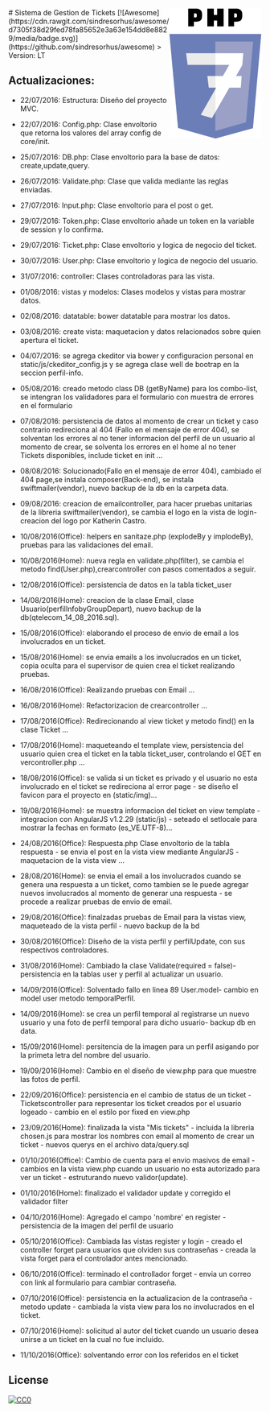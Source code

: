 <img src="php7.png" align="right" />
# Sistema de Gestion de Tickets [![Awesome](https://cdn.rawgit.com/sindresorhus/awesome/d7305f38d29fed78fa85652e3a63e154dd8e8829/media/badge.svg)](https://github.com/sindresorhus/awesome)
> Version: LT




## Actualizaciones:

- 22/07/2016: Estructura: Diseño del proyecto MVC.

- 22/07/2016: Config.php: Clase envoltorio que retorna los valores del array config de core/init.

- 25/07/2016: DB.php: Clase envoltorio para la base de datos: create,update,query.

- 26/07/2016: Validate.php: Clase que valida mediante las reglas enviadas.

- 27/07/2016: Input.php: Clase envoltorio para el post o get.

- 29/07/2016: Token.php: Clase envoltorio añade un token en la variable de session y lo confirma.

- 29/07/2016: Ticket.php: Clase envoltorio y logica de negocio del ticket.

- 30/07/2016: User.php: Clase envoltorio y logica de negocio del usuario.

- 31/07/2016: controller: Clases controladoras para las vista.

- 01/08/2016: vistas y modelos: Clases modelos y vistas para mostrar datos.

- 02/08/2016: datatable: bower datatable para mostrar los datos.

- 03/08/2016: create vista: maquetacion y datos relacionados sobre quien apertura el ticket.

- 04/07/2016: se agrega ckeditor via bower y configuracion personal en static/js/ckeditor_config.js y se agrega clase well de bootrap en la seccion perfil-info.

- 05/08/2016: creado metodo class DB (getByName) para los combo-list, se intengran los validadores para el formulario con muestra de errores en el formulario

- 07/08/2016: persistencia de datos al momento de crear un ticket y caso contrario redireciona al 404 (Fallo en el mensaje de error 404), se solventan los errores al no tener informacion del perfil de un usuario al momento de crear, se solventa los errores en el home al no tener Tickets disponibles, include ticket en init ...

- 08/08/2016: Solucionado(Fallo en el mensaje de error 404), cambiado el 404 page,se instala composer(Back-end), se instala swiftmailer(vendor), nuevo backup de la db en la carpeta data.

- 09/08/2016: creacion de emailcontroller, para hacer pruebas unitarias de la libreria swiftmailer(vendor), se cambia el logo en la vista de login- creacion del logo por Katherin Castro.

- 10/08/2016(Office): helpers en sanitaze.php (explodeBy y implodeBy), pruebas para las validaciones del email.

- 10/08/2016(Home): nueva regla en validate.php(filter), se cambia el metodo find(User.php),crearcontroller con pasos comentados a seguir.

- 12/08/2016(Office): persistencia de datos en la tabla ticket_user

- 14/08/2016(Home): creacion de la clase Email, clase Usuario(perfilInfobyGroupDepart), nuevo backup de la db(qtelecom_14_08_2016.sql).

- 15/08/2016(Office): elaborando el proceso de envio de email a los involucrados en un ticket.

- 15/08/2016(Home): se envia emails a los involucrados en un ticket, copia oculta para el supervisor de quien crea el ticket realizando pruebas.

- 16/08/2016(Office): Realizando pruebas con Email ...

- 16/08/2016(Home): Refactorizacion de crearcontroller ...

- 17/08/2016(Office): Redirecionando al view ticket y metodo find() en la clase Ticket ...

- 17/08/2016(Home): maqueteando el template view, persistencia del usuario quien crea el ticket en la tabla ticket_user, controlando el GET en vercontroller.php ...

- 18/08/2016(Office): se valida si un ticket es privado y el usuario no esta involucrado en el ticket se redireciona al error page - se diseño el favicon para el proyecto en (static/img)...

- 19/08/2016(Home): se muestra informacion del ticket en view template - integracion con AngularJS v1.2.29 (static/js) - seteado el setlocale para mostrar la fechas en formato (es_VE.UTF-8)...

- 24/08/2016(Office):  Respuesta.php Clase envoltorio de la tabla respuesta - se envia el post en la vista view mediante AngularJS - maquetacion de la vista view ...

- 28/08/2016(Home): se envia el email a los involucrados cuando se genera una respuesta a un ticket, como tambien se le puede agregar nuevos involucrados al momento de generar una respuesta - se procede a realizar pruebas de envio de email.

- 29/08/2016(Office): finalzadas pruebas de Email para la vistas view, maqueteado de la vista perfil - nuevo backup de la bd

- 30/08/2016(Office): Diseño de la vista perfil y perfilUpdate, con sus respectivos controladores.

- 31/08/2016(Home): Cambiado la clase Validate(required = false)- persistencia en la tablas user y perfil al actualizar un usuario.

- 14/09/2016(Office): Solventado fallo en linea 89 User.model- cambio en model user metodo temporalPerfil.

- 14/09/2016(Home): se crea un perfil temporal al registrarse un nuevo usuario y una foto de perfil temporal para dicho usuario- backup db en data.

- 15/09/2016(Home): persitencia de la imagen para un perfil asigando por la primeta letra del nombre del usuario.

- 19/09/2016(Home): Cambio en el diseño de view.php para que muestre las fotos de perfil.

- 22/09/2016(Office): persistencia en el cambio de status de un ticket - Ticketscontroller para representar los ticket creados por el usuario logeado - cambio en el estilo por fixed en view.php

- 23/09/2016(Home): finalizada la vista "Mis tickets" - incluida la libreria chosen.js para mostrar los nombres con email al momento de crear un ticket - nuevos querys en el archivo data/query.sql

- 01/10/2016(Office): Cambio de cuenta para el envio masivos de email - cambios en la vista view.php cuando un usuario no esta autorizado para ver un ticket - estruturando nuevo validor(update).

- 01/10/2016(Home): finalizado el validador update y corregido el validador filter

- 04/10/2016(Home): Agregado el campo 'nombre' en register - persistencia de la imagen del perfil de usuario

- 05/10/2016(Office): Cambiada las vistas register y login - creado el controller forget para usuarios que olviden sus contraseñas - creada la vista forget para el controlador antes mencionado.

- 06/10/2016(Office): terminado el controllador forget - envia un correo con link al formulario para cambiar contraseña.

- 07/10/2016(Office): persistencia en la actualizacion de la contraseña - metodo update - cambiada la vista view para los no involucrados en el ticket.

- 07/10/2016(Home): solicitud al autor del ticket cuando un usuario desea unirse a un ticket en la cual no fue incluido.

- 11/10/2016(Office): solventando error con los referidos en el ticket

## License

[![CC0](https://licensebuttons.net/p/zero/1.0/88x31.png)](http://creativecommons.org/publicdomain/zero/1.0/)
